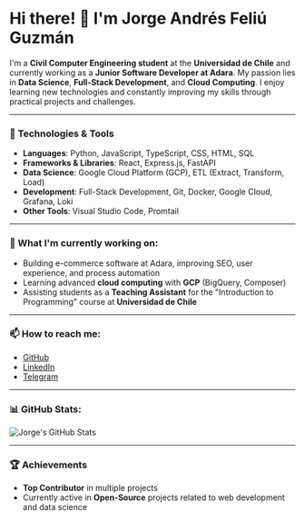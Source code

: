 # Hi there! 👋 I'm Jorge Andrés Feliú Guzmán

I'm a **Civil Computer Engineering student** at the **Universidad de Chile** and currently working as a **Junior Software Developer at Adara**. My passion lies in **Data Science**, **Full-Stack Development**, and **Cloud Computing**. I enjoy learning new technologies and constantly improving my skills through practical projects and challenges.

---

### 🔧 Technologies & Tools

- **Languages**: Python, JavaScript, TypeScript, CSS, HTML, SQL
- **Frameworks & Libraries**: React, Express.js, FastAPI
- **Data Science**: Google Cloud Platform (GCP), ETL (Extract, Transform, Load)
- **Development**: Full-Stack Development, Git, Docker, Google Cloud, Grafana, Loki
- **Other Tools**: Visual Studio Code, Promtail

---

### 🌱 What I'm currently working on:
- Building e-commerce software at Adara, improving SEO, user experience, and process automation
- Learning advanced **cloud computing** with **GCP** (BigQuery, Composer)
- Assisting students as a **Teaching Assistant** for the "Introduction to Programming" course at **Universidad de Chile**

---

### 📫 How to reach me:

- [GitHub](https://github.com/JFeliu01)
- [LinkedIn](https://linkedin.com/in/jfeliu01)
- [Telegram](https://t.me/feliuchi)

---

### 📊 GitHub Stats:

![Jorge's GitHub Stats](https://github-readme-stats.vercel.app/api?username=JFeliu01&show_icons=true&theme=dark&count_private=true)

---

### 🏆 Achievements

- **Top Contributor** in multiple projects
- Currently active in **Open-Source** projects related to web development and data science


<!--
**JFeliu01/JFeliu01** is a ✨ _special_ ✨ repository because its `README.md` (this file) appears on your GitHub profile.

Here are some ideas to get you started:

- 🔭 I’m currently working on ...
- 🌱 I’m currently learning ...
- 👯 I’m looking to collaborate on ...
- 🤔 I’m looking for help with ...
- 💬 Ask me about ...
- 📫 How to reach me: ...
- 😄 Pronouns: ...
- ⚡ Fun fact: ...
-->
